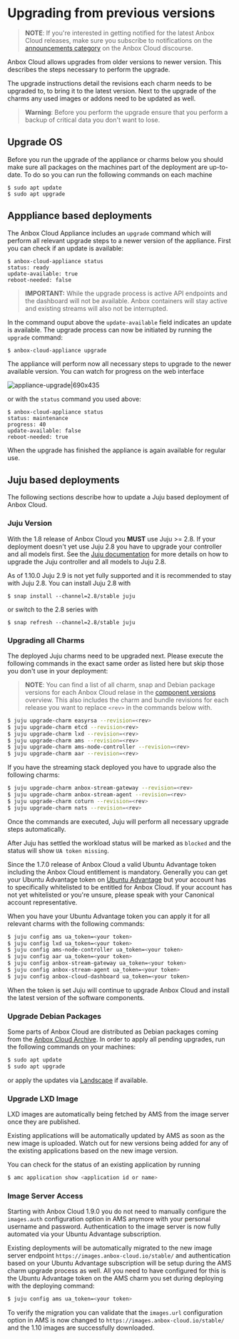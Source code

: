 # Upgrading from previous versions

> **NOTE**: If you're interested in getting notified for the latest Anbox Cloud releases, make sure you subscribe to notifications on the [announcements  category](https://discourse.ubuntu.com/c/anbox-cloud/announcements/55) on the Anbox Cloud discourse.

Anbox Cloud allows upgrades from older versions to newer version. This describes the steps necessary to perform the upgrade.

The upgrade instructions detail the revisions each charm needs to be upgraded to, to bring it to the latest version. Next to the upgrade of the charms any used images or addons need to be updated as well.

> **Warning**: Before you perform the upgrade ensure that you perform a backup of critical data you don't want to lose.

## Upgrade OS

Before you run the upgrade of the appliance or charms below you should make sure all packages on the machines part of the deployment are up-to-date. To do so you can run the following commands on each machine

    $ sudo apt update
    $ sudo apt upgrade

## Apppliance based deployments

The Anbox Cloud Appliance includes an `upgrade` command which will perform all relevant upgrade steps to a newer version of the appliance.  First you can check if an update is available:

    $ anbox-cloud-appliance status
    status: ready
    update-available: true
    reboot-needed: false

> **IMPORTANT:** While the upgrade process is active API endpoints and the dashboard will not be available. Anbox containers  will stay active and existing streams will also not be interrupted.

In the command ouput above the `update-available` field indicates an update is available. The upgrade process can now be initiated by running the `upgrade` command:

    $ anbox-cloud-appliance upgrade

The appliance will perform now all necessary steps to upgrade to the newer available version. You can watch for progress on the web interface

![appliance-upgrade|690x435](upload://2mEtGPT2aVrhLvhDW7h9whoEiAT.png) 

 or with the `status` command you used above:

    $ anbox-cloud-appliance status
    status: maintenance
    progress: 40
    update-available: false
    reboot-needed: true

When the upgrade has finished the appliance is again available for regular use.

## Juju based deployments

The following sections describe how to update a Juju based deployment of Anbox Cloud.

<a name="juju-version"></a>
### Juju Version

With the 1.8 release of Anbox Cloud you **MUST** use Juju >= 2.8. If your deployment doesn't yet use Juju 2.8 you have to upgrade your controller and all models first. See the [Juju documentation](https://juju.is/docs/upgrading-models) for more details on how to upgrade the Juju controller and all models to Juju 2.8.

As of 1.10.0 Juju 2.9 is not yet fully supported and it is recommended to stay with Juju 2.8. You can install Juju 2.8 with

    $ snap install --channel=2.8/stable juju

or switch to the 2.8 series with

    $ snap refresh --channel=2.8/stable juju

### Upgrading all Charms

The deployed Juju charms need to be upgraded next. Please execute the following commands in the exact same order as listed here but skip those you don't use in your deployment:

> **NOTE**: You can find a list of all charm, snap and Debian package versions for each Anbox Cloud relase in the [component versions](https://discourse.ubuntu.com/t/component-versions/21413) overview. This also includes the charm and bundle revisions for each release you want to replace `<rev>` in the commands below with.

```bash
$ juju upgrade-charm easyrsa --revision=<rev>
$ juju upgrade-charm etcd --revision<rev>
$ juju upgrade-charm lxd --revision=<rev>
$ juju upgrade-charm ams --revision=<rev>
$ juju upgrade-charm ams-node-controller --revision=<rev>
$ juju upgrade-charm aar --revision=<rev>
```

If you have the streaming stack deployed you have to upgrade also the following charms:

```bash
$ juju upgrade-charm anbox-stream-gateway --revision=<rev>
$ juju upgrade-charm anbox-stream-agent --revision=<rev>
$ juju upgrade-charm coturn --revision=<rev>
$ juju upgrade-charm nats --revision=<rev>
```

Once the commands are executed, Juju will perform all necessary upgrade steps automatically.

After Juju has settled the workload status will be marked as `blocked` and the status will show `UA token missing`.

Since the 1.7.0 release of Anbox Cloud a valid Ubuntu Advantage token including the Anbox Cloud entitlement is mandatory. Generally you can get your Ubuntu Advantage token on [Ubuntu Advantage]( *https://ubuntu.com/advantage* ) but your account has to specifically whitelisted to be entitled for Anbox Cloud. If your account has not yet whitelisted or you're unsure, please speak with your Canonical account representative.

When you have your Ubuntu Advantage token you can apply it for all relevant charms with the following commands:

```bash
$ juju config ams ua_token=<your token>
$ juju config lxd ua_token=<your token>
$ juju config ams-node-controller ua_token=<your token>
$ juju config aar ua_token=<your token>
$ juju config anbox-stream-gateway ua_token=<your token>
$ juju config anbox-stream-agent ua_token=<your token>
$ juju config anbox-cloud-dashboard ua_token=<your token>
```

When the token is set Juju will continue to upgrade Anbox Cloud and install the latest version of the software components.

### Upgrade Debian Packages

Some parts of Anbox Cloud are distributed as Debian packages coming from the [Anbox Cloud Archive](https://archive.anbox-cloud.io). In order to apply all pending upgrades, run the following commands on your machines:

```bash
$ sudo apt update
$ sudo apt upgrade
```

or apply the updates via [Landscape](https://landscape.canonical.com/) if available.

### Upgrade LXD Image

LXD images are automatically being fetched by AMS from the image server once they are published.

Existing applications will be automatically updated by AMS as soon as the new image is uploaded. Watch out for new versions being added for any of the existing applications based on the new image version.

You can check for the status of an existing application by running

```bash
$ amc application show <application id or name>
```

### Image Server Access

Starting with Anbox Cloud 1.9.0 you do not need to manually configure the `images.auth` configuration option in AMS anymore with your personal username and password. Authentication to the image server is now fully automated via your Ubuntu Advantage subscription.

Existing deployments will be automatically migrated to the new image server endpoint `https://images.anbox-cloud.io/stable/` and authentication based on your Ubuntu Advantage subscription will be setup during the AMS charm upgrade process as well. All you need to have configured for this is the Ubuntu Advantage token on the AMS charm you set during deploying with the deploying command:

```bash
$ juju config ams ua_token=<your token>
```

To verify the migration you can validate that the `images.url` configuration option in AMS is now changed to `https://images.anbox-cloud.io/stable/` and the 1.10 images are successfully downloaded.
